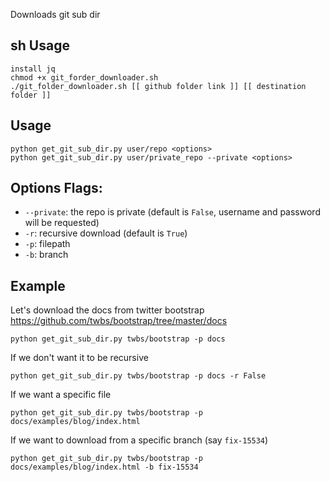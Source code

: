 Downloads git sub dir

## sh Usage

    install jq
    chmod +x git_forder_downloader.sh
    ./git_folder_downloader.sh [[ github folder link ]] [[ destination folder ]]

## Usage
    python get_git_sub_dir.py user/repo <options>
    python get_git_sub_dir.py user/private_repo --private <options>

## Options Flags:
- `--private`: the repo is private (default is `False`, username and password will be requested)
- `-r`: recursive download (default is `True`)
- `-p`: filepath
- `-b`: branch

## Example

Let's download the docs from twitter bootstrap https://github.com/twbs/bootstrap/tree/master/docs

    python get_git_sub_dir.py twbs/bootstrap -p docs

If we don't want it to be recursive

    python get_git_sub_dir.py twbs/bootstrap -p docs -r False

If we want a specific file

    python get_git_sub_dir.py twbs/bootstrap -p docs/examples/blog/index.html

If we want to download from a specific branch (say `fix-15534`)

    python get_git_sub_dir.py twbs/bootstrap -p docs/examples/blog/index.html -b fix-15534
